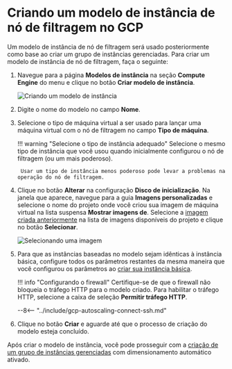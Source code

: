 # Criando um modelo de instância de nó de filtragem no GCP

[img-creating-template]:                ../../../images/installation-gcp/auto-scaling/common/autoscaling-group-guide/create-instance-template.png
[img-selecting-image]:                  ../../../images/installation-gcp/auto-scaling/common/autoscaling-group-guide/select-image.png

[link-creating-image]:                  create-image.md
[link-creating-instance-group]:         creating-autoscaling-group.md

Um modelo de instância de nó de filtragem será usado posteriormente como base ao criar um grupo de instâncias gerenciadas. Para criar um modelo de instância de nó de filtragem, faça o seguinte:

1. Navegue para a página **Modelos de instância** na seção **Compute Engine** do menu e clique no botão **Criar modelo de instância**.

    ![Criando um modelo de instância][img-creating-template]

2. Digite o nome do modelo no campo **Nome**.
3. Selecione o tipo de máquina virtual a ser usado para lançar uma máquina virtual com o nó de filtragem no campo **Tipo de máquina**. 

    !!! warning "Selecione o tipo de instância adequado"
        Selecione o mesmo tipo de instância que você usou quando inicialmente configurou o nó de filtragem (ou um mais poderoso).
        
        Usar um tipo de instância menos poderoso pode levar a problemas na operação do nó de filtragem.

4. Clique no botão **Alterar** na configuração **Disco de inicialização**. Na janela que aparece, navegue para a guia **Imagens personalizadas** e selecione o nome do projeto onde você criou sua imagem de máquina virtual na lista suspensa **Mostrar imagens de**. Selecione a [imagem criada anteriormente][link-creating-image] na lista de imagens disponíveis do projeto e clique no botão **Selecionar**.

    ![Selecionando uma imagem][img-selecting-image]
    
5. Para que as instâncias baseadas no modelo sejam idênticas à instância básica, configure todos os parâmetros restantes da mesma maneira que você configurou os parâmetros ao [criar sua instância básica][link-creating-image].
    
    !!! info "Configurando o firewall"
        Certifique-se de que o firewall não bloqueia o tráfego HTTP para o modelo criado. Para habilitar o tráfego HTTP, selecione a caixa de seleção **Permitir tráfego HTTP**.
    
    --8<-- "../include/gcp-autoscaling-connect-ssh.md"

6. Clique no botão **Criar** e aguarde até que o processo de criação do modelo esteja concluído. 

Após criar o modelo de instância, você pode prosseguir com a [criação de um grupo de instâncias gerenciadas][link-creating-instance-group] com dimensionamento automático ativado.